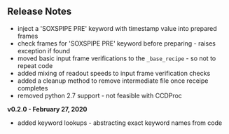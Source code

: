 ## Release Notes

<!-- **vx.x.x - xxdatexx** -->

* inject a 'SOXSPIPE PRE' keyword with timestamp value into prepared frames
* check frames for 'SOXSPIPE PRE' keyword before preparing - raises exception if found
* moved basic input frame verifications to the `_base_recipe` - so not to repeat code
* added mixing of readout speeds to input frame verification checks
* added a cleanup method to remove intermediate file once receipe completes
* removed python 2.7 support - not feasible with CCDProc

**v0.2.0 - February 27, 2020**

* added keyword lookups - abstracting exact keyword names from code
